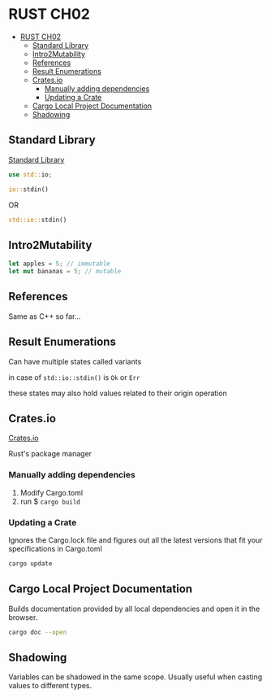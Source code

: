 # RUST CH02

- [RUST CH02](#rust-ch02)
  - [Standard Library](#standard-library)
  - [Intro2Mutability](#intro2mutability)
  - [References](#references)
  - [Result Enumerations](#result-enumerations)
  - [Crates.io](#cratesio)
    - [Manually adding dependencies](#manually-adding-dependencies)
    - [Updating a Crate](#updating-a-crate)
  - [Cargo Local Project Documentation](#cargo-local-project-documentation)
  - [Shadowing](#shadowing)

## Standard Library

[Standard Library](https://doc.rust-lang.org/std/prelude/index.html)

```rust
use std::io;

io::stdin()
```

OR

```rust
std::io::stdin()
```

## Intro2Mutability

```rust
let apples = 5; // immutable
let mut bananas = 5; // mutable
```

## References

Same as C++ so far...

## Result Enumerations

Can have multiple states called variants

in case of `std::io::stdin()` is `Ok` or `Err`

these states may also hold values related to their origin operation

## Crates.io

[Crates.io](https://crates.io/)

Rust's package manager

### Manually adding dependencies

1. Modify Cargo.toml
2. run $ `cargo build`

### Updating a Crate

Ignores the Cargo.lock file and figures out all the latest versions that fit your specifications in Cargo.toml

```sh
cargo update
```

## Cargo Local Project Documentation

Builds documentation provided by all local dependencies and open it in the browser.

```sh
cargo doc --open
```

## Shadowing

Variables can be shadowed in the same scope. Usually useful when casting values to different types.